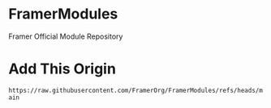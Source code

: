 # FramerModules

Framer Official Module Repository

# Add This Origin

`https://raw.githubusercontent.com/FramerOrg/FramerModules/refs/heads/main`
